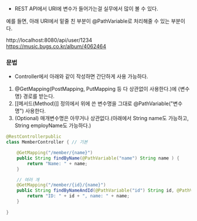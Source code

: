 
- REST API에서 URI에 변수가 들어가는걸 실무에서 많이 볼 수 있다.

예를 들면, 아래 URI에서 밑줄 친 부분이 @PathVariable로 처리해줄 수 있는 부분이다.

http://localhost:8080/api/user/1234
https://music.bugs.co.kr/album/4062464

### 문법
- Controller에서 아래와 같이 작성하면 간단하게 사용 가능하다.

1. @GetMapping(PostMapping, PutMapping 등 다 상관없이 사용한다.)에 {변수명} 경로를 받는다.
2. [[메서드(Method)]] 정의에서 위에 쓴 변수명을 그대로 @PathVariable("변수명") 사용한다.
3. (Optional) 매개변수명은 아무거나 상관없다.(아래에서 String name도 가능하고, String employName도 가능하다.)

```java
@RestControllerpublic 
class MemberController { // 기본

	@GetMapping("/member/{name}")    
	public String findByName(@PathVariable("name") String name ) { 
		return "Name: " + name;    
	}

	// 여러 개
	@GetMapping("/member/{id}/{name}")	
	public String findByNameAndId(@PathVariable("id") String id, @PathVariable("name") String name) {    	
		return "ID: " + id + ", name: " + name;    
	}   
	 
}
```

